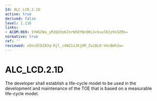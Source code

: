 ```yaml
---
Id: ALC_LCD.2.1D
active: true
derived: false
level: 1.136
links:
- ACOM-069: SYWGIWa_yR3Qd3eKJnrWS8YNnO0LScbsulD2z9sSZRk=
normative: true
ref: ''
reviewed: xOncQlDZA3q-Rjl_c4WZ1zJKjOM_ZwiBL0-VmcBmh2w=
---
```


# ALC_LCD.2.1D

The developer shall establish a life-cycle model to be used in the development and maintenance of the TOE that is based on a measurable life-cycle model.